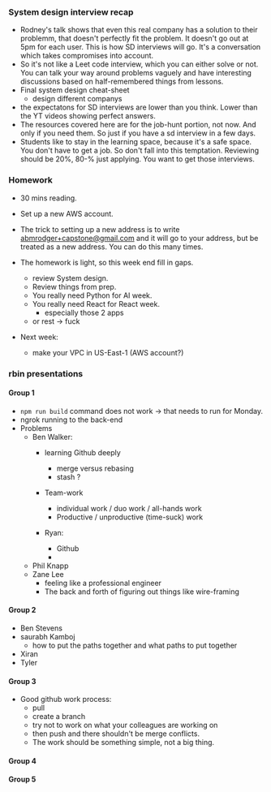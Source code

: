 ### System design interview recap

- Rodney's talk shows that even this real company has a solution to their problemm, that doesn't perfectly fit the problem. It doesn't go out at 5pm for each user. This is how SD interviews will go. It's a conversation which takes compromises into account.
- So it's not like a Leet code interview, which you can either solve or not. You can talk your way around problems vaguely and have interesting discussions based on half-remembered things from lessons.
- Final system design cheat-sheet
  - design different companys
- the expectatons for SD interviews are lower than you think. Lower than the YT videos showing perfect answers.
- The resources covered here are for the job-hunt portion, not now. And only if you need them. So just if you have a sd interview in a few days.
- Students like to stay in the learning space, because it's a safe space. You don't have to get a job. So don't fall into this temptation. Reviewing should be 20%, 80-% just applying. You want to get those interviews.

### Homework

- 30 mins reading.
- Set up a new AWS account.
- The trick to setting up a new address is to write abmrodger+capstone@gmail.com and it will go to your address, but be treated as a new address. You can do this many times.
- The homework is light, so this week end fill in gaps.
  - review System design.
  - Review things from prep.
  - You really need Python for AI week.
  - You really need React for React week.
    - especially those 2 apps
  - or rest -> fuck

- Next week:
  - make your VPC in US-East-1 (AWS account?)

### rbin presentations

#### Group 1

- `npm run build` command does not work -> that needs to run for Monday.
- ngrok running to the back-end
- Problems
  - Ben Walker:
    - learning Github deeply
      - merge versus rebasing
      - stash ?
    - Team-work
      - individual work / duo work / all-hands work
      - Productive / unproductive (time-suck) work
     
    - Ryan:
      - Github
      - 
  - Phil Knapp
  - Zane Lee
    - feeling like a professional engineer
    - The back and forth of figuring out things like wire-framing

#### Group 2

- Ben Stevens
- saurabh Kamboj
  - how to put the paths together and what paths to put together
- Xiran
- Tyler

#### Group 3

- Good github work process:
  - pull
  - create a branch
  - try not to work on what your colleagues are working on
  - then push and there shouldn't be merge conflicts.
  - The work should be something simple, not a big thing.

#### Group 4
#### Group 5
